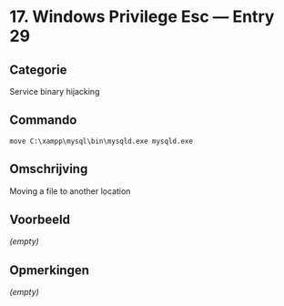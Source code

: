 # 17. Windows Privilege Esc — Entry 29

## Categorie

Service binary hijacking

## Commando

```
move C:\xampp\mysql\bin\mysqld.exe mysqld.exe
```

## Omschrijving

Moving a file to another location

## Voorbeeld

_(empty)_

## Opmerkingen

_(empty)_

